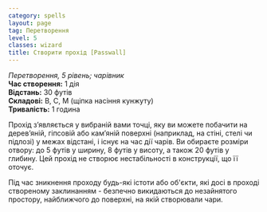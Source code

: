 ```yaml
---
category: spells
layout: page
tag: Перетворення
level: 5
classes: wizard
title: Створити прохід [Passwall]
---
```


_Перетворення, 5 рівень; чарівник_  
**Час створення:** 1 дія    
**Відстань:** 30 футів    
**Складові:** В, С, М (щіпка насіння кунжуту)    
**Тривалість:** 1 година  

Прохід з’являється у вибраній вами точці, яку ви можете побачити на дерев’яній, гіпсовій або кам’яній поверхні (наприклад, на стіні, стелі чи підлозі) у межах відстані, і існує на час дії чарів. Ви обираєте розміри отвору: до 5 футів у ширину, 8 футів у висоту, а також 20 футів у глибину. Цей прохід не створює нестабільності в конструкції, що її оточує.   

Під час зникнення проходу будь-які істоти або об'єкти, які досі в проході створеному заклинанням - безпечно викидаються до незайнятого простору, найближчого до поверхні, на якій створювали чари.
